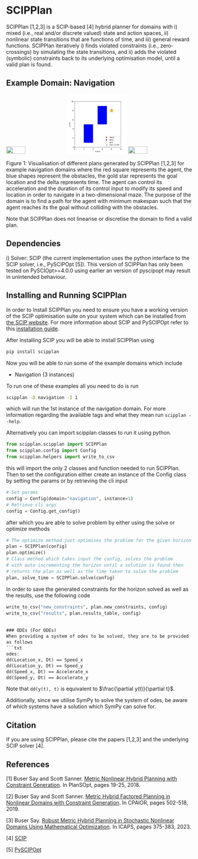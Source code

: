 # SCIPPlan

SCIPPlan [1,2,3] is a SCIP-based [4] hybrid planner for domains with i) mixed (i.e., real and/or discrete valued) state and action spaces, ii) nonlinear state transitions that are functions of time, and iii) general reward functions. SCIPPlan iteratively i) finds violated constraints (i.e., zero-crossings) by simulating the state transitions, and ii) adds the violated (symbolic) constraints back to its underlying optimisation model, until a valid plan is found.

## Example Domain: Navigation

<img src=./visualisation/scipplan_navigation_1.gif width="32%" height="32%"> <img src=./visualisation/scipplan_navigation_2.gif width="32%" height="32%"> <img src=./visualisation/scipplan_navigation_3.gif width="32%" height="32%">


Figure 1: Visualisation of different plans generated by SCIPPlan [1,2,3] for example navigation domains where the red square represents the agent, the blue shapes represent the obstacles, the gold star represents the goal location and the delta represents time. The agent can control its acceleration and the duration of its control input to modify its speed and location in order to navigate in a two-dimensional maze. The purpose of the domain is to find a path for the agent with minimum makespan such that the agent reaches its the goal without colliding with the obstacles. 

Note that SCIPPlan does not linearise or discretise the domain to find a valid plan.

## Dependencies

i) Solver: SCIP (the current implementation uses the python interface to the SCIP solver, i.e., PySCIPOpt [5]). This version of SCIPPlan has only been tested on PySCIOpt>=4.0.0 using earlier an version of pyscipopt may result in unintended behaviour. 

## Installing and Running SCIPPlan
In order to Install SCIPPlan you need to ensure you have a working version of the SCIP optimisation suite on your system which can be installed from [the SCIP website](https://www.scipopt.org). For more information about SCIP and PySCIPOpt refer to this [installation guide](https://github.com/scipopt/PySCIPOpt/blob/master/INSTALL.md).

After installing SCIP you will be able to install SCIPPlan using
```bash
pip install scipplan
```
Now you will be able to run some of the example domains which include 
- Navigation (3 instances)

To run one of these examples all you need to do is run
```bash
scipplan -D navigation -I 1
```
which will run the 1st instance of the navigation domain. For more information regarding the available tags and what they mean run `scipplan --help`.

Alternatively you can import scipplan classes to run it using python.
```py
from scipplan.scipplan import SCIPPlan
from scipplan.config import Config
from scipplan.helpers import write_to_csv
```
this will import the only 2 classes and function needed to run SCIPPlan. Then to set the configuration either create an instance of the Config class by setting the params or by retrieving the cli input
```py
# Set params
config = Config(domain="navigation", instance=1)
# Retrieve cli args
config = Config.get_config()
```
after which you are able to solve problem by either using the solve or optimize methods
```py
# The optimize method just optimises the problem for the given horizon
plan = SCIPPlan(config)
plan.optimize()
# Class method which takes input the config, solves the problem 
# with auto incrementing the horizon until a solution is found then 
# returns the plan as well as the time taken to solve the problem
plan, solve_time = SCIPPlan.solve(config)  
```
In order to save the generated constraints for the horizon solved as well as the results, use the following code
```py
write_to_csv("new_constraints", plan.new_constraints, config)
write_to_csv("results", plan.results_table, config)
```

```

### ODEs (For ODEs)
When providing a system of odes to be solved, they are to be provided as follows
```txt
odes:
dd(Location_x, Dt) == Speed_x
dd(Location_y, Dt) == Speed_y
dd(Speed_x, Dt) == Accelerate_x
dd(Speed_y, Dt) == Accelerate_y
```  

Note that `dd(y(t), t)` is equivalent to $\frac{\partial y(t)}{\partial t}$.

Additionally, since we utilise SymPy to solve the system of odes, be aware of which systems have a solution which SymPy can solve for.  

## Citation

If you are using SCIPPlan, please cite the papers [1,2,3] and the underlying SCIP solver [4].

## References
[1] Buser Say and Scott Sanner. [Metric Nonlinear Hybrid Planning with Constraint Generation](http://icaps18.icaps-conference.org/fileadmin/alg/conferences/icaps18/workshops/workshop06/docs/proceedings.pdf#page=23). In PlanSOpt, pages 19-25, 2018.

[2] Buser Say and Scott Sanner. [Metric Hybrid Factored Planning in Nonlinear Domains with Constraint Generation](https://link.springer.com/chapter/10.1007/978-3-030-19212-9_33). In CPAIOR, pages 502-518, 2019.

[3] Buser Say. [Robust Metric Hybrid Planning in Stochastic Nonlinear Domains Using Mathematical Optimization](https://ojs.aaai.org/index.php/ICAPS/article/view/27216). In ICAPS, pages 375-383, 2023.

[4] [SCIP](https://www.scipopt.org/)

[5] [PySCIPOpt](https://github.com/SCIP-Interfaces/PySCIPOpt)
